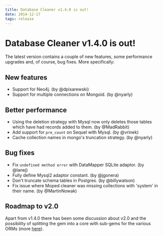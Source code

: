 ```yaml
---
title: Database Cleaner v1.4.0 is out!
date: 2014-12-17
tags: release
---
```


# Database Cleaner v1.4.0 is out!

The latest version contains a couple of new features, some performance upgrades and, of course, bug fixes. More specifically:

## New features

* Support for Neo4j. (by @dpisarewski)
* Support for multiple connections on Mongoid. (by @nyarly)

## Better performance

* Using the deletion strategy with Mysql now only deletes those tables which have had records added to them. (by @MadRabbit)
* Add support for `pre_count` on Sequel with Mysql. (by @vrinek)
* Cache collection names in mongo's truncation strategy. (by @nyarly)

## Bug fixes

* Fix `undefined method error` with DataMapper SQLite adaptor. (by @lanej)
* Fully define Mysql2 adaptor constant. (by @jgonera)
* Don't truncate schema tables in Postgres. (by @billywatson)
* Fix issue where Moped cleaner was missing collections with 'system' in their name. (by @MartinNowak)

## Roadmap to v2.0

Apart from v1.4.0 there has been some discussion about v2.0 and the possibility of splitting the gem into a core with sub-gems for the various ORMs (more [here](https://github.com/DatabaseCleaner/database_cleaner/issues/307)).
